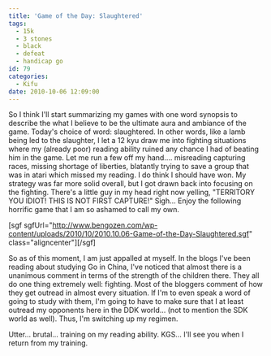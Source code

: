 ```yaml
---
title: 'Game of the Day: Slaughtered'
tags:
  - 15k
  - 3 stones
  - black
  - defeat
  - handicap go
id: 79
categories:
  - Kifu
date: 2010-10-06 12:09:00
---
```


So I think I'll start summarizing my games with one word synopsis to describe the what I believe to be the ultimate aura and ambiance of the game. Today's choice of word: slaughtered. In other words, like a lamb being led to the slaughter, I let a 12 kyu draw me into fighting situations where my (already poor) reading ability ruined any chance I had of beating him in the game. Let me run a few off my hand.... misreading capturing races, missing shortage of liberties, blatantly trying to save a group that was in atari which missed my reading. I do think I should have won. My strategy was far more solid overall, but I got drawn back into focusing on the fighting. There's a little guy in my head right now yelling, "TERRITORY YOU IDIOT! THIS IS NOT FIRST CAPTURE!" Sigh... Enjoy the following horrific game that I am so ashamed to call my own.

<!--more-->

[sgf sgfUrl="http://www.bengozen.com/wp-content/uploads/2010/10/2010.10.06-Game-of-the-Day-Slaughtered.sgf" class="aligncenter"][/sgf]

So as of this moment, I am just appalled at myself. In the blogs I've been reading about studying Go in China, I've noticed that almost there is a unanimous comment in terms of the strength of the children there. They all do one thing extremely well: fighting. Most of the bloggers comment of how they get outread in almost every situation. If I'm to even speak a word of going to study with them, I'm going to have to make sure that I at least outread my opponents here in the DDK world... (not to mention the SDK world as well). Thus, I'm switching up my regimen.

Utter... brutal... training on my reading ability. KGS... I'll see you when I return from my training.